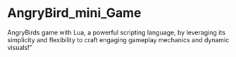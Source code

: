 # AngryBird_mini_Game
 AngryBirds game with Lua, a powerful scripting language, by leveraging its simplicity and flexibility to craft engaging gameplay mechanics and dynamic visuals!"



